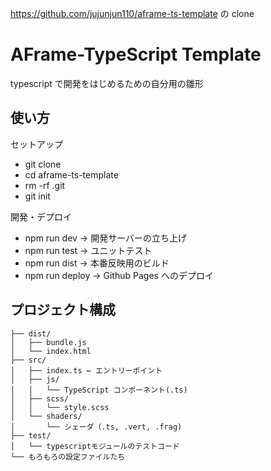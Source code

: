 https://github.com/jujunjun110/aframe-ts-template
の clone

# AFrame-TypeScript Template

typescript で開発をはじめるための自分用の雛形

## 使い方

セットアップ

- git clone
- cd aframe-ts-template
- rm -rf .git
- git init

開発・デプロイ

- npm run dev → 開発サーバーの立ち上げ
- npm run test → ユニットテスト
- npm run dist → 本番反映用のビルド
- npm run deploy → Github Pages へのデプロイ

## プロジェクト構成

```
├── dist/
│   ├── bundle.js
│   └── index.html
├── src/
│   ├── index.ts ← エントリーポイント
│   ├── js/
│   │   └── TypeScript コンポーネント(.ts)
│   ├── scss/
│   │   └── style.scss
│   └── shaders/
│       └── シェーダ（.ts, .vert, .frag)
├── test/
│   └── typescriptモジュールのテストコード
└── もろもろの設定ファイルたち
```
